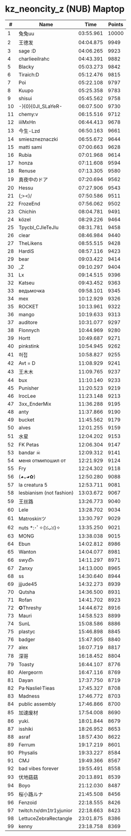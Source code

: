 # kz_neoncity_z (NUB) Maptop

|  # | Name | Time | Points |
|-------------- | -------------- | -------------- | -------------- | 
| 1 | 兔兔uu | 03:55.961 | 10000 | 
| 2 | 王德发 | 04:04.875 | 9949 | 
| 3 | sage :D | 04:06.265 | 9923 | 
| 4 | charlieeilrahc | 04:43.391 | 9882 | 
| 5 | Blacky | 05:03.273 | 9842 | 
| 6 | Tiraich:D | 05:12.476 | 9815 | 
| 7 | Poi | 05:22.108 | 9797 | 
| 8 | Kuupo | 05:25.358 | 9783 | 
| 9 | shisui | 05:45.562 | 9758 | 
| 10 | -}{0}{0JI_SLaYeR- | 06:07.500 | 9730 | 
| 11 | chemy:v | 06:15.516 | 9712 | 
| 12 | iiiMxHn | 06:44.413 | 9678 | 
| 13 | 今生-Lzd | 06:50.163 | 9661 | 
| 14 | smieszneznaczki | 06:55.672 | 9644 | 
| 15 | matti sami | 07:00.663 | 9628 | 
| 16 | Rubia | 07:01.968 | 9614 | 
| 17 | honza | 07:11.608 | 9594 | 
| 18 | Renuse | 07:13.305 | 9580 | 
| 19 | 真夜中のドア | 07:20.694 | 9562 | 
| 20 | Hessu | 07:27.906 | 9543 | 
| 21 | (;><)/ | 07:50.586 | 9511 | 
| 22 | FrozeEnd | 07:56.062 | 9502 | 
| 23 | Chichin | 08:04.781 | 9491 | 
| 24 | közel | 08:29.226 | 9464 | 
| 25 | Tpycbl_CJIeTeJIu | 08:31.781 | 9458 | 
| 26 | clear | 08:46.984 | 9440 | 
| 27 | TheLikens | 08:55.515 | 9428 | 
| 28 | HardiS | 08:57.116 | 9423 | 
| 29 | bear | 09:03.422 | 9414 | 
| 30 | _Z | 09:10.297 | 9404 | 
| 31 | Lx | 09:14.515 | 9396 | 
| 32 | Katseu | 09:43.452 | 9363 | 
| 33 | ведьмочка | 09:58.101 | 9345 | 
| 34 | mex | 10:12.929 | 9326 | 
| 35 | ROCKET | 10:13.961 | 9322 | 
| 36 | mango | 10:19.633 | 9313 | 
| 37 | auditore | 10:31.077 | 9297 | 
| 38 | Flonnych | 10:44.969 | 9280 | 
| 39 | Hortt | 10:49.687 | 9271 | 
| 40 | pinkstink | 10:54.945 | 9262 | 
| 41 | 허접 | 10:58.827 | 9255 | 
| 42 | Avt = D | 11:08.929 | 9241 | 
| 43 | 王木木 | 11:09.765 | 9237 | 
| 44 | bux | 11:10.140 | 9233 | 
| 45 | Punisher | 11:20.523 | 9219 | 
| 46 | IrocLee | 11:23.148 | 9213 | 
| 47 | 3xx_EnderMix | 11:36.288 | 9195 | 
| 48 | anty | 11:37.866 | 9190 | 
| 49 | bucket | 11:45.562 | 9179 | 
| 50 | alves | 12:01.255 | 9159 | 
| 51 | 水星 | 12:04.202 | 9153 | 
| 52 | FK Petas | 12:06.304 | 9147 | 
| 53 | bandar ☠ | 12:09.312 | 9141 | 
| 54 | меня отмипошил от | 12:21.929 | 9124 | 
| 55 | Fry | 12:24.302 | 9118 | 
| 56 | (◕ᴗ◕✿) | 12:50.280 | 9088 | 
| 57 | la creatura 5 | 12:53.711 | 9081 | 
| 58 | lesbianism (not fashion) | 13:03.672 | 9067 | 
| 59 | 王丝路 | 13:26.773 | 9040 | 
| 60 | Lele | 13:28.702 | 9034 | 
| 61 | Matroskinツ | 13:30.797 | 9029 | 
| 62 | nuts *:･ﾟ✧(ꈍᴗꈍ)✧ | 13:35.250 | 9021 | 
| 63 | MONG | 13:38.038 | 9015 | 
| 64 | Ebun | 14:02.812 | 8986 | 
| 65 | Wanton | 14:04.077 | 8981 | 
| 66 | swy𐂃 | 14:11.297 | 8971 | 
| 67 | Zanxy | 14:13.000 | 8965 | 
| 68 | ss | 14:30.640 | 8944 | 
| 69 | jjjude45 | 14:32.273 | 8939 | 
| 70 | Qutsha | 14:36.500 | 8931 | 
| 71 | Rofan | 14:41.702 | 8923 | 
| 72 | ✪Threshy | 14:44.672 | 8916 | 
| 73 | Mauri | 14:58.523 | 8899 | 
| 74 | SunL | 15:08.586 | 8886 | 
| 75 | plastyc | 15:46.898 | 8845 | 
| 76 | badger | 15:47.905 | 8840 | 
| 77 | alex | 16:07.719 | 8817 | 
| 78 | 深哥 | 16:18.452 | 8804 | 
| 79 | Toasty | 16:44.107 | 8776 | 
| 80 | Alergeorm | 16:47.116 | 8769 | 
| 81 | Dayan | 17:37.750 | 8719 | 
| 82 | Pa·Nasliel·Tieas | 17:45.327 | 8708 | 
| 83 | Madness | 17:46.772 | 8703 | 
| 84 | public assembly | 17:46.866 | 8700 | 
| 85 | 加速废材 | 17:54.008 | 8690 | 
| 86 | yuki. | 18:01.844 | 8679 | 
| 87 | isshiki | 18:26.952 | 8653 | 
| 88 | asraf | 18:57.430 | 8622 | 
| 89 | Ferrum | 19:17.219 | 8601 | 
| 90 | Physalis | 19:33.227 | 8584 | 
| 91 | CMJ | 19:49.366 | 8567 | 
| 92 | bad vibes forever | 19:55.491 | 8558 | 
| 93 | 伏地菇菇 | 20:13.891 | 8539 | 
| 94 | Boyo | 21:12.030 | 8487 | 
| 95 | 桜小路ルナ | 21:45.508 | 8456 | 
| 96 | Fenzoid | 22:18.555 | 8426 | 
| 97 | twitch.tv/dm1tr1yjunior | 22:18.663 | 8423 | 
| 98 | LettuceZebraRectangle | 23:01.875 | 8386 | 
| 99 | kenny | 23:18.758 | 8369 | 


